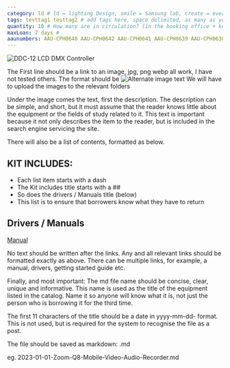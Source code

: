 ```yaml
---
category: ld # ld = lighting Design, smile = Samsung lab, create = everything else
tags: testtag1 testtag2 # add tags here, space delimited, as many as you want
quantity: 10 # How many are in circulation? (in the booking office + known to be lent out)
maxLoan: 7 days #
aaunumbers: AAU-CPH0640 AAU-CPH0642 AAU-CPH0641 AAU-CPH0639 AAU-CPH0638 AAU-CPH0643
---
```

![DDC-12 LCD DMX Controller](../../assets/images/equip/ld/1.webp)

The First line should be a link to an image, jpg, png webp all work, I have not tested others.
 The format should be ![Alternate image text](../../assets/images/equip/category/filename)
 We will have to upload the images to the relevant folders

Under the image comes the text, first the description.
 The description can be simple, and short, but it must assume that the reader knows little about the equipment or the fields of study related to it. This text is important because it not only describes the item to the reader, but is included in the search engine servicing the site.

There will also be a list of contents, formatted as below.

## KIT INCLUDES:
- Each list item starts with a dash
- The Kit includes title starts with a ##
- So does the drivers / Manuals title (below)
- This list is to ensure that borrowers know what they have to return

## Drivers / Manuals

[Manual](https://images.static-thomann.de/pics/atg/atgdata/document/manual/c_258125_v3_r1_en_online.pdf)

No text should be written after the links.
Any and all relevant links should be formatted exactly as above.
There can be multiple links, for example, a manual, drivers, getting started guide etc.

Finally, and most important: The md file name should be concise, clear, unique and informative. This name is used as the title of the equipment listed in the catalog. Name it so anyone will know what it is, not just the person who is borrowing it for the third time.

The first 11 characters of the title should be a date in yyyy-mm-dd- format. This is not used, but is required for the system to recognise the file as a post.

The file should be saved as markdown: .md

eg. 2023-01-01-Zoom-Q8-Mobile-Video-Audio-Recorder.md

